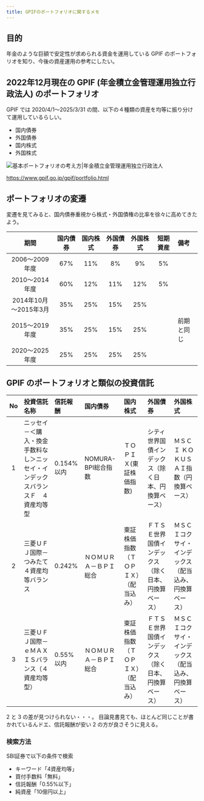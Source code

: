 ```yaml
---
title: GPIFのポートフォリオに関するメモ
---
```


## 目的

年金のような巨額で安定性が求められる資金を運用している GPIF のポートフォリオを知り、今後の資産運用の参考にしたい。

## 2022年12月現在の GPIF (年金積立金管理運用独立行政法人) のポートフォリオ

GPIF では 2020/4/1〜2025/3/31 の間、以下の４種類の資産を均等に振り分けて運用しているらしい。

- 国内債券
- 外国債券
- 国内株式
- 外国株式

![基本ポートフォリオの考え方|年金積立金管理運用独立行政法人](https://mryhryki.com/file/U3kqUVunMO9_IVTAnxBUoZQxOXcJeFOAJi2fVovv2U-Zm-s0.webp)

https://www.gpif.go.jp/gpif/portfolio.html

## ポートフォリオの変遷

変遷を見てみると、国内債券重視から株式・外国債権の比率を徐々に高めてきたよう。

|        期間        | 国内債券 | 国内株式 | 外国債券 | 外国株式 | 短期資産  | 備考    |
|:----------------:|:----:|:----:|:----:|:----:|:-----:|:------|
|   2006～2009年度    | 67%  | 11%  |  8%  |  9%  |  5%   |       |
|   2010～2014年度    | 60%  | 12%  | 11%  | 12%  |  5%   |       |
| 2014年10月～2015年3月 | 35%  | 25%  | 15%  | 25%  |       |       |
|   2015～2019年度    | 35%  | 25%  | 15%  | 25%  |       | 前期と同じ |
|   2020～2025年度    | 25%  | 25%  | 25%  | 25%  |       |       |

## GPIF のポートフォリオと類似の投資信託


| No  | 投資信託名称                                   | 信託報酬     | 国内債券           | 国内株式                | 外国債券                        | 外国株式                         |
|:---:|:-----------------------------------------|:---------|:---------------|:--------------------|:----------------------------|:-----------------------------|
|  1  | ニッセイ－＜購入・換金手数料なし＞ニッセイ・インデックスバランスＦ　４資産均等型 | 0.154%以内 | NOMURA-BPI総合指数 | ＴＯＰＩＸ(東証株価指数)       | シティ世界国債インデックス（除く日本、円換算ベース）  | ＭＳＣＩ ＫＯＫＵＳＡＩ指数（円換算ベース）       | 
|  2  | 三菱ＵＦＪ国際－つみたて４資産均等バランス                    | 0.242%   | ＮＯＭＵＲＡ－ＢＰＩ総合   | 東証株価指数（ＴＯＰＩＸ）（配当込み） | ＦＴＳＥ世界国債インデックス（除く日本、円換算ベース） | ＭＳＣＩコクサイ・インデックス（配当込み、円換算ベース） | 
|  3  | 三菱ＵＦＪ国際－ｅＭＡＸＩＳバランス（４資産均等型）               | 0.55%以内  | ＮＯＭＵＲＡ－ＢＰＩ総合   | 東証株価指数（ＴＯＰＩＸ）（配当込み） | ＦＴＳＥ世界国債インデックス（除く日本、円換算ベース） | ＭＳＣＩコクサイ・インデックス（配当込み、円換算ベース） |

2 と 3 の差が見つけられない・・・。
目論見書見ても、ほとんど同じことが書かれているんドエ、信託報酬が安い 2 の方が良さそうに見える。

### 検索方法

SBI証券で以下の条件で検索

- キーワード「4資産均等」
- 買付手数料「無料」
- 信託報酬「0.55%以下」
- 純資産「10億円以上」
